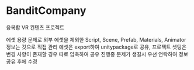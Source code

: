 # BanditCompany
융복합 VR 컨텐츠 프로젝트

에셋 용량 문제로 외부 에셋을 제외한 Script, Scene, Prefab, Materials, Animator 정보는 깃으로 직접 관리
에셋은 export하여 unitypackage로 공유, 프로젝트 셋팅은 변경 사항이 존재할 경우 따로 압축하여 공유
진행중 문제가 생길시 우선 연락하여 정보 공유 후에 수정
